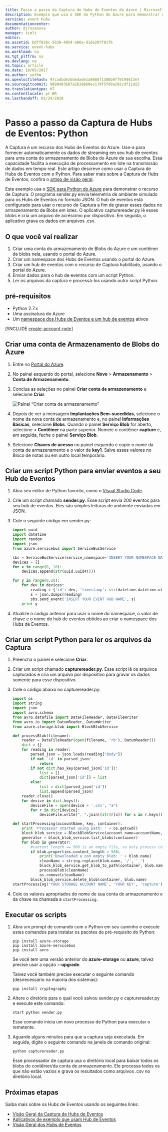 ```yaml
---
title: Passo a passo da Captura de Hubs de Eventos do Azure | Microsoft Docs
description: Exemplo que usa o SDK do Python do Azure para demonstrar o uso do recurso Captura de Hubs de Eventos.
services: event-hubs
documentationcenter: 
author: djrosanova
manager: timlt
editor: 
ms.assetid: bdff820c-5b38-4054-a06a-d1de207f01f6
ms.service: event-hubs
ms.workload: na
ms.tgt_pltfrm: na
ms.devlang: na
ms.topic: article
ms.date: 10/05/2017
ms.author: sethm
ms.openlocfilehash: 97cadbde2ddedade1a8688f1380b9ff9194613e7
ms.sourcegitcommit: 9890483687a2b28860ec179f5fd0a292cdf11d22
ms.translationtype: HT
ms.contentlocale: pt-BR
ms.lasthandoff: 01/24/2018
---
```

# <a name="event-hubs-capture-walkthrough-python"></a>Passo a passo da Captura de Hubs de Eventos: Python

A Captura é um recurso dos Hubs de Eventos do Azure. Use-a para fornecer automaticamente os dados de streaming em seu hub de eventos para uma conta do armazenamento de Blobs do Azure de sua escolha. Essa capacidade facilita a execução de processamento em lote na transmissão de dados em tempo real. Este artigo descreve como usar a Captura de Hubs de Eventos com o Python. Para saber mais sobre a Captura de Hubs de Eventos, confira o [artigo de visão geral](event-hubs-capture-overview.md).

Este exemplo usa o [SDK para Python do Azure](https://azure.microsoft.com/develop/python/) para demonstrar o recurso de Captura. O programa sender.py envia telemetria de ambiente simulado para os Hubs de Eventos no formato JSON. O hub de eventos está configurado para usar o recurso de Captura a fim de gravar esses dados no armazenamento de Blobs em lotes. O aplicativo capturereader.py lê esses blobs e cria um arquivo de acréscimo por dispositivo. Em seguida, o aplicativo grava os dados em arquivos .csv.

## <a name="what-youll-accomplish"></a>O que você vai realizar

1. Criar uma conta do armazenamento de Blobs do Azure e um contêiner de blobs nela, usando o portal do Azure.
2. Criar um namespace dos Hubs de Eventos usando o portal do Azure.
3. Criar um hub de eventos com o recurso de Captura habilitado, usando o portal do Azure.
4. Enviar dados para o hub de eventos com um script Python.
5. Ler os arquivos da captura e processá-los usando outro script Python.

## <a name="prerequisites"></a>pré-requisitos

- Python 2.7.x
- Uma assinatura do Azure
- Um [namespace dos Hubs de Eventos e um hub de eventos](event-hubs-create.md) ativos

[!INCLUDE [create-account-note](../../includes/create-account-note.md)]

## <a name="create-an-azure-blob-storage-account"></a>Criar uma conta de Armazenamento de Blobs do Azure
1. Entre no [Portal do Azure][Azure portal].
2. No painel esquerdo do portal, selecione **Novo** > **Armazenamento** > **Conta de Armazenamento**.
3. Conclua as seleções no painel **Criar conta de armazenamento** e selecione **Criar**.
   
   ![Painel “Criar conta de armazenamento”][1]
4. Depois de ver a mensagem **Implantações Bem-sucedidas**, selecione o nome da nova conta de armazenamento e, no painel **Informações Básicas**, selecione **Blobs**. Quando o painel **Serviço Blob** for aberto, selecione **+ Contêiner** na parte superior. Nomeie o contêiner **capture** e, em seguida, feche o painel **Serviço Blob**.
5. Selecione **Chaves de acesso** no painel esquerdo e copie o nome da conta de armazenamento e o valor de **key1**. Salve esses valores no Bloco de notas ou em outro local temporário.

## <a name="create-a-python-script-to-send-events-to-your-event-hub"></a>Criar um script Python para enviar eventos a seu Hub de Eventos
1. Abra seu editor de Python favorito, como o [Visual Studio Code][Visual Studio Code].
2. Crie um script chamado **sender.py**. Esse script envia 200 eventos para seu hub de eventos. Eles são simples leituras de ambiente enviadas em JSON.
3. Cole o seguinte código em sender.py:
   
   ```python
   import uuid
   import datetime
   import random
   import json
   from azure.servicebus import ServiceBusService
   
   sbs = ServiceBusService(service_namespace='INSERT YOUR NAMESPACE NAME', shared_access_key_name='RootManageSharedAccessKey', shared_access_key_value='INSERT YOUR KEY')
   devices = []
   for x in range(0, 10):
       devices.append(str(uuid.uuid4()))
   
   for y in range(0,20):
       for dev in devices:
           reading = {'id': dev, 'timestamp': str(datetime.datetime.utcnow()), 'uv': random.random(), 'temperature': random.randint(70, 100), 'humidity': random.randint(70, 100)}
           s = json.dumps(reading)
           sbs.send_event('INSERT YOUR EVENT HUB NAME', s)
       print y
   ```
4. Atualize o código anterior para usar o nome do namespace, o valor de chave e o nome do hub de eventos obtidos ao criar o namespace dos Hubs de Eventos.

## <a name="create-a-python-script-to-read-your-capture-files"></a>Criar um script Python para ler os arquivos da Captura

1. Preencha o painel e selecione **Criar**.
2. Criar um script chamado **capturereader.py**. Esse script lê os arquivos capturados e cria um arquivo por dispositivo para gravar os dados somente para esse dispositivo.
3. Cole o código abaixo no capturereader.py:
   
   ```python
   import os
   import string
   import json
   import avro.schema
   from avro.datafile import DataFileReader, DataFileWriter
   from avro.io import DatumReader, DatumWriter
   from azure.storage.blob import BlockBlobService
   
   def processBlob(filename):
       reader = DataFileReader(open(filename, 'rb'), DatumReader())
       dict = {}
       for reading in reader:
           parsed_json = json.loads(reading["Body"])
           if not 'id' in parsed_json:
               return
           if not dict.has_key(parsed_json['id']):
               list = []
               dict[parsed_json['id']] = list
           else:
               list = dict[parsed_json['id']]
               list.append(parsed_json)
       reader.close()
       for device in dict.keys():
           deviceFile = open(device + '.csv', "a")
           for r in dict[device]:
               deviceFile.write(", ".join([str(r[x]) for x in r.keys()])+'\n')
   
   def startProcessing(accountName, key, container):
       print 'Processor started using path: ' + os.getcwd()
       block_blob_service = BlockBlobService(account_name=accountName, account_key=key)
       generator = block_blob_service.list_blobs(container)
       for blob in generator:
           #content_length == 508 is an empty file, so only process content_length > 508 (skip empty files)
           if blob.properties.content_length > 508:
               print('Downloaded a non empty blob: ' + blob.name)
               cleanName = string.replace(blob.name, '/', '_')
               block_blob_service.get_blob_to_path(container, blob.name, cleanName)
               processBlob(cleanName)
               os.remove(cleanName)
           block_blob_service.delete_blob(container, blob.name)
   startProcessing('YOUR STORAGE ACCOUNT NAME', 'YOUR KEY', 'capture')
   ```
4. Cole os valores apropriados do nome de sua conta de armazenamento e da chave na chamada a `startProcessing`.

## <a name="run-the-scripts"></a>Executar os scripts
1. Abra um prompt de comando com o Python em seu caminho e execute estes comandos para instalar os pacotes de pré-requisito do Python:
   
   ```
   pip install azure-storage
   pip install azure-servicebus
   pip install avro
   ```
   
   Se você tem uma versão anterior do **azure-storage** ou **azure**, talvez precise usar a opção **--upgrade**.
   
   Talvez você também precise executar o seguinte comando (desnecessário na maioria dos sistemas):
   
   ```
   pip install cryptography
   ```
2. Altere o diretório para o qual você salvou sender.py e capturereader.py e execute este comando:
   
   ```
   start python sender.py
   ```
   
   Esse comando inicia um novo processo de Python para executar o remetente.
3. Aguarde alguns minutos para que a captura seja executada. Em seguida, digite o seguinte comando na janela de comando original:
   
   ```
   python capturereader.py
   ```

   Esse processador de captura usa o diretório local para baixar todos os blobs do contêiner/da conta de armazenamento. Ele processa todos os que não estão vazios e grava os resultados como arquivos .csv no diretório local.

## <a name="next-steps"></a>Próximas etapas

Saiba mais sobre os Hubs de Eventos usando os seguintes links:

* [Visão Geral da Captura de Hubs de Eventos][Overview of Event Hubs Capture]
* [Aplicativos de exemplo que usam Hub de Eventos](https://github.com/Azure/azure-event-hubs/tree/master/samples)
* [Visão Geral dos Hubs de Eventos][Event Hubs overview]

[Azure portal]: https://portal.azure.com/
[Overview of Event Hubs Capture]: event-hubs-capture-overview.md
[1]: ./media/event-hubs-archive-python/event-hubs-python1.png
[About Azure storage accounts]:../storage/common/storage-create-storage-account.md
[Visual Studio Code]: https://code.visualstudio.com/
[Event Hubs overview]: event-hubs-what-is-event-hubs.md

